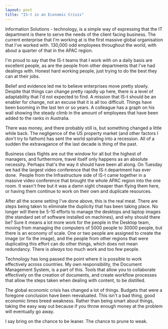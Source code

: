 ```yaml
---
layout: post
title: "IS-t in an Economic Crisis"
---
```


Information Solutions - technology, is a simple way of expressing that the IT department is there to serve the needs of the client facing business. The current enterprise that I'm working at is the first massive global organisation that I've worked with. 130,000 odd employees throughout the world, with about a quarter of that in the APAC region.

I'm proud to say that the IS-t teams that I work with on a daily basis are excellent people, as are the people from other departments that I've had dealings with. Honest hard working people, just trying to do the best they can at their jobs.

Belief and evidence led me to believe enterprises move pretty slowly. Despite that things can change pretty rapidly up here, there is a level of adaptability that I'd not expected to find. A mission that IS-t should be an enabler for change, not an excuse that it is all too difficult. Things have been booming in the last ten or so years. A colleague has a graph on his wall showing the steady climb in the amount of employees that have been added to the ranks in Australia.

There was money, and there probably still is, but something changed a little while back. The negligence of the US property market (and other factors I don't try to fathom) has sent the world spiraling into a recession. All of a sudden the extravagance of the last decade is thing of the past.

Business class flights are out the window for all but the highest of managers, and furthermore, travel itself only happens as an absolute necessity. Perhaps that's the way it should have been all along. On Tuesday we had the largest video conference that the IS-t department has ever done.  People from the Infrastructure side of IS-t came together in a massive video conference that brought the whole APAC region into the one room. It wasn't free but it was a damn sight cheaper than flying them here, or having them continue to work on their own and duplicate resources.

After all the scene setting I've done above, this is the real meat. There are steps being taken to eliminate the duplicity that has been taking place. No longer will there be 5-10 efforts to manage the desktops and laptop images (the standard set of software installed on machines), and why should there be? Sure it means a lot more work for the people in the Desktop team, moving from managing the computers of 5000 people to 30000 people, but there is an economy of scale. One or two people are assigned to create the image (or fix the image), and the people from other regions that were duplicating this effort can do other things, which does not mean redundancy. There is <em>always</em> too much work and too few people.

Technology has long passed the point where it is possible to work effectively across countries. My own responsibility, the Document Management System, is a part of this. Tools that allow you to collaborate effectively on the creation of documents, and create workflow processes that allow the steps taken when dealing with content, to be distilled.

The global economic crisis has changed a lot of things. Budgets that were a foregone conclusion have been reevaluated. This isn't a bad thing, good economic times breed weakness. Rather than being smart about things, taking the easy way out because if you throw enough money at the problem will eventually go away.

I say bring on the chance to be leaner. The chance to prune to weak.
